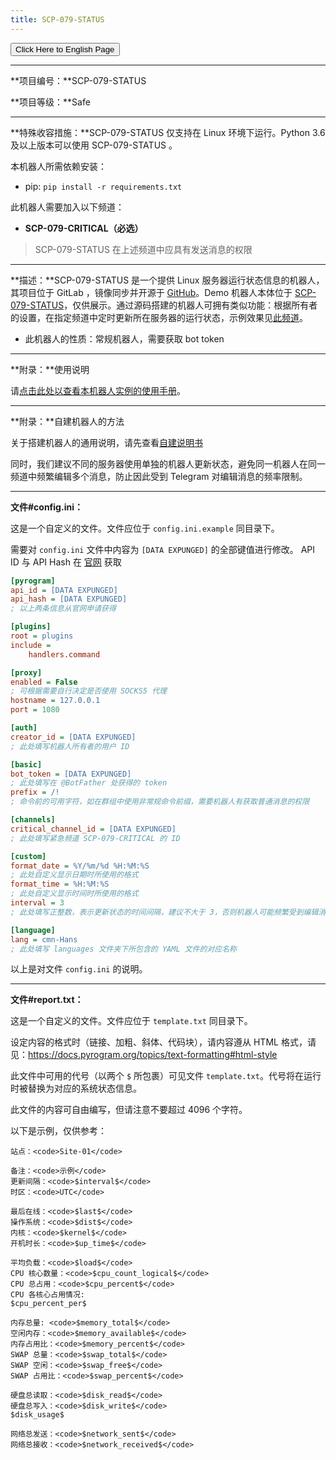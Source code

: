 ```yaml
---
title: SCP-079-STATUS
---
```


<link rel="stylesheet" href="/css/chinese.css">
<button onmouseover="PlaySound('totop1')" onmouseout="StopSound('totop1')" onclick="window.location.href = '/status/';" class="en">Click Here to English Page</button>

---

**项目编号：**SCP-079-STATUS

**项目等级：**Safe

---

**特殊收容措施：**SCP-079-STATUS 仅支持在 Linux 环境下运行。Python 3.6 及以上版本可以使用 SCP-079-STATUS 。

本机器人所需依赖安装：

- pip: `pip install -r requirements.txt`

此机器人需要加入以下频道：

- **SCP-079-CRITICAL（必选）**

> SCP-079-STATUS 在上述频道中应具有发送消息的权限

---

**描述：**SCP-079-STATUS 是一个提供 Linux 服务器运行状态信息的机器人，其项目位于 GitLab ，镜像同步并开源于 [GitHub](https://github.com/scp-079/scp-079-status)。Demo 机器人本体位于 <a href="https://t.me/SCP_079_STATUS_BOT" class="079" target="_blank">SCP-079-STATUS</a>，仅供展示。通过源码搭建的机器人可拥有类似功能：根据所有者的设置，在指定频道中定时更新所在服务器的运行状态，示例效果见[此频道](https://t.me/SCP_079_CRITICAL/13)。

- 此机器人的性质：常规机器人，需要获取 bot token

---

**附录：**使用说明

请[点击此处以查看本机器人实例的使用手册](/status-manual-zh/)。

---

**附录：**自建机器人的方法

关于搭建机器人的通用说明，请先查看<a href="/how-zh/" target="_blank">自建说明书</a>

同时，我们建议不同的服务器使用单独的机器人更新状态，避免同一机器人在同一频道中频繁编辑多个消息，防止因此受到 Telegram 对编辑消息的频率限制。

---

**文件#config.ini：**

这是一个自定义的文件。文件应位于 `config.ini.example` 同目录下。

需要对 `config.ini` 文件中内容为 `[DATA EXPUNGED]` 的全部键值进行修改。 API ID 与 API Hash 在 <a href="https://my.telegram.org" target="_blank">官网</a> 获取

```ini
[pyrogram]
api_id = [DATA EXPUNGED]
api_hash = [DATA EXPUNGED]
; 以上两条信息从官网申请获得

[plugins]
root = plugins
include =
    handlers.command

[proxy]
enabled = False
; 可根据需要自行决定是否使用 SOCKS5 代理
hostname = 127.0.0.1
port = 1080

[auth]
creator_id = [DATA EXPUNGED]
; 此处填写机器人所有者的用户 ID

[basic]
bot_token = [DATA EXPUNGED]
; 此处填写在 @BotFather 处获得的 token
prefix = /!
; 命令前的可用字符，如在群组中使用非常规命令前缀，需要机器人有获取普通消息的权限

[channels]
critical_channel_id = [DATA EXPUNGED]
; 此处填写紧急频道 SCP-079-CRITICAL 的 ID

[custom]
format_date = %Y/%m/%d %H:%M:%S
; 此处自定义显示日期时所使用的格式
format_time = %H:%M:%S
; 此处自定义显示时间时所使用的格式
interval = 3
; 此处填写正整数，表示更新状态的时间间隔，建议不大于 3，否则机器人可能频繁受到编辑消息的频率限制

[language]
lang = cmn-Hans
; 此处填写 languages 文件夹下所包含的 YAML 文件的对应名称
```

以上是对文件 `config.ini` 的说明。

---

**文件#report.txt：**

这是一个自定义的文件。文件应位于 `template.txt` 同目录下。

设定内容的格式时（链接、加粗、斜体、代码块），请内容遵从 HTML 格式，请见：<https://docs.pyrogram.org/topics/text-formatting#html-style>

此文件中可用的代号（以两个 `$` 所包裹）可见文件 `template.txt`。代号将在运行时被替换为对应的系统状态信息。

此文件的内容可自由编写，但请注意不要超过 4096 个字符。

以下是示例，仅供参考：

```
站点：<code>Site-01</code>

备注：<code>示例</code>
更新间隔：<code>$interval$</code>
时区：<code>UTC</code>

最后在线：<code>$last$</code>
操作系统：<code>$dist$</code>
内核：<code>$kernel$</code>
开机时长：<code>$up_time$</code>

平均负载：<code>$load$</code>
CPU 核心数量：<code>$cpu_count_logical$</code>
CPU 总占用：<code>$cpu_percent$</code>
CPU 各核心占用情况:
$cpu_percent_per$

内存总量: <code>$memory_total$</code>
空闲内存：<code>$memory_available$</code>
内存占用比：<code>$memory_percent$</code>
SWAP 总量：<code>$swap_total$</code>
SWAP 空闲：<code>$swap_free$</code>
SWAP 占用比：<code>$swap_percent$</code>

硬盘总读取：<code>$disk_read$</code>
硬盘总写入：<code>$disk_write$</code>
$disk_usage$

网络总发送：<code>$network_sent$</code>
网络总接收：<code>$network_received$</code>
```

<audio src="/audio/door/dooropenpage.ogg" autoplay></audio>
<audio id="dooropen079" src="/audio/door/dooropen079.ogg"/>
